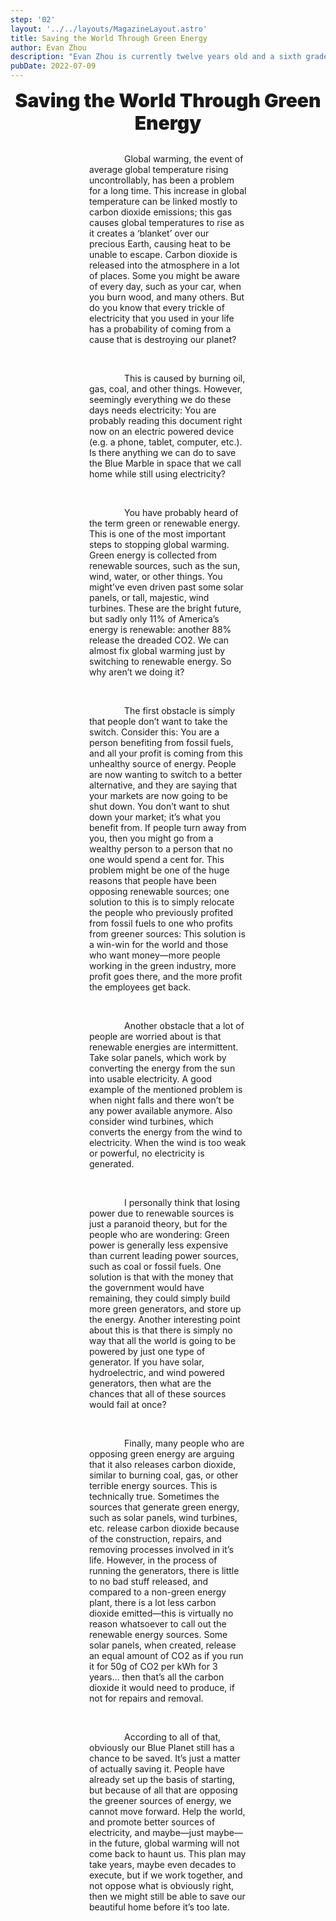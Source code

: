 ```yaml
---
step: '02'
layout: '../../layouts/MagazineLayout.astro'
title: Saving the World Through Green Energy
author: Evan Zhou
description: "Evan Zhou is currently twelve years old and a sixth grader at Valley Christian Junior High School. He has been interested in writing since he was little and really enjoys creating all forms of literature, from poetry to essays. While he is not putting all of his ideas down, he likes to program, speed solve Rubik’s cubes, or post videos on his YouTube channel, \"The Superflip.\""
pubDate: 2022-07-09
---
```

<style>
  .title {
    font-size: 30px;
    font-weight: 900;
    text-align: center;
  }
  .text {
    max-width: 50%;
    margin: auto;
  }
  .paragraph {
    text-indent: 4em; /* or 15px, or 5%, 2rem or 3vw */
  }
</style>
<div class="title">
Saving the World Through Green Energy
</div>
<br>
<div class="text">
  <p class="paragraph">
    Global warming, the event of average global temperature rising uncontrollably, has been a problem for a long time. This increase in global temperature can be linked mostly to carbon dioxide emissions; this gas causes global temperatures to rise as it creates a ‘blanket’ over our precious Earth, causing heat to be unable to escape. Carbon dioxide is released into the atmosphere in a lot of places. Some you might be aware of every day, such as your car, when you burn wood, and many others. But do you know that every trickle of electricity that you used in your life has a probability of coming from a cause that is destroying our planet?
  </p>
  <br>
  <p class="paragraph">
    This is caused by burning oil, gas, coal, and other things. However, seemingly everything we do these days needs electricity: You are probably reading this document right now on an electric powered device (e.g. a phone, tablet, computer, etc.). Is there anything we can do to save the Blue Marble in space that we call home while still using electricity?
  </p>
  <br>
  <p class="paragraph">
    You have probably heard of the term green or renewable energy. This is one of the most important steps to stopping global warming. Green energy is collected from renewable sources, such as the sun, wind, water, or other things. You might’ve even driven past some solar panels, or tall, majestic, wind turbines. These are the bright future, but sadly only 11% of America’s energy is renewable: another 88% release the dreaded CO2. We can almost fix global warming just by switching to renewable energy. So why aren’t we doing it?
  </p>
  <br>
  <p class="paragraph">
    The first obstacle is simply that people don’t want to take the switch. Consider this: You
are a person benefiting from fossil fuels, and all your profit is coming from this unhealthy source
of energy. People are now wanting to switch to a better alternative, and they are saying that your
markets are now going to be shut down. You don’t want to shut down your market; it’s what you
benefit from. If people turn away from you, then you might go from a wealthy person to a person
that no one would spend a cent for. This problem might be one of the huge reasons that people
have been opposing renewable sources; one solution to this is to simply relocate the people who
previously profited from fossil fuels to one who profits from greener sources: This solution is a
win-win for the world and those who want money—more people working in the green industry,
more profit goes there, and the more profit the employees get back.
  </p>
  <br>
  <p class="paragraph">
   Another obstacle that a lot of people are worried about is that renewable energies are
intermittent. Take solar panels, which work by converting the energy from the sun into usable
electricity. A good example of the mentioned problem is when night falls and there won’t be any
power available anymore. Also consider wind turbines, which converts the energy from the wind
to electricity. When the wind is too weak or powerful, no electricity is generated.
  </p>
  <br>
  <p class="paragraph">
    I personally think that losing power due to renewable sources is just a paranoid theory,
but for the people who are wondering: Green power is generally less expensive than current
leading power sources, such as coal or fossil fuels. One solution is that with the money that the
government would have remaining, they could simply build more green generators, and store up
the energy. Another interesting point about this is that there is simply no way that all the world is
going to be powered by just one type of generator. If you have solar, hydroelectric, and wind
powered generators, then what are the chances that all of these sources would fail at once?
  </p>
  <br>
  <p class="paragraph">
    Finally, many people who are opposing green energy are arguing that it also releases
carbon dioxide, similar to burning coal, gas, or other terrible energy sources. This is technically
true. Sometimes the sources that generate green energy, such as solar panels, wind turbines, etc.
release carbon dioxide because of the construction, repairs, and removing processes involved in
it’s life. However, in the process of running the generators, there is little to no bad stuff released,
and compared to a non-green energy plant, there is a lot less carbon dioxide emitted—this is
virtually no reason whatsoever to call out the renewable energy sources. Some solar panels,
when created, release an equal amount of CO2 as if you run it for 50g of CO2 per kWh for 3
years… then that’s all the carbon dioxide it would need to produce, if not for repairs and
removal.
  </p>
  <br>
  <p class="paragraph">
    According to all of that, obviously our Blue Planet still has a chance to be saved. It’s just
a matter of actually saving it. People have already set up the basis of starting, but because of all
that are opposing the greener sources of energy, we cannot move forward. Help the world, and
promote better sources of electricity, and maybe—just maybe—in the future, global warming
will not come back to haunt us. This plan may take years, maybe even decades to execute, but if
we work together, and not oppose what is obviously right, then we might still be able to save our
beautiful home before it’s too late.
  </p>
</div>